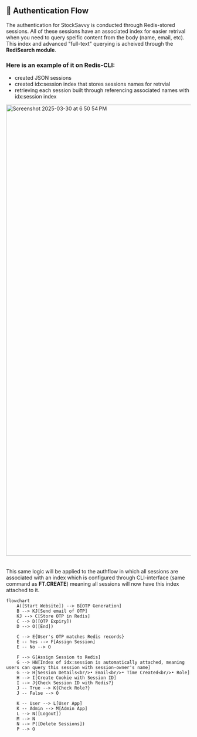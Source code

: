 ## 🔐 Authentication Flow

The authentication for StockSavvy is conducted through Redis-stored sessions. All of these sessions have an associated index for easier retrival when you need to query speific content from the body (name, email, etc). This index and advanced "full-text" querying is acheived through the **RediSearch module**.

### Here is an example of it on Redis-CLI:
- created JSON sessions
- created idx:session index that stores sessions names for retrvial
- retrieving each session built through referencing associated names with idx:session index
  
<img width="1231" alt="Screenshot 2025-03-30 at 6 50 54 PM" src="https://github.com/user-attachments/assets/740c6e26-c4ce-4f69-b988-e602c62322a0" />
<br />
<br />
<br />
This same logic will be applied to the authflow in which all sessions are associated with an index which is configured through CLI-interface (same command as <b>FT.CREATE</b>) meaning all sessions will now have this index attached to it.
<br />

```mermaid 
flowchart 
    A([Start Website]) --> B[OTP Generation]
    B --> KJ[Send email of OTP]
    KJ --> C[Store OTP in Redis]
    C --> D([OTP Expiry])
    D --> O([End])
  
    C --> E{User's OTP matches Redis records}
    E -- Yes --> F[Assign Session]
    E -- No --> O
  
    F --> G[Assign Session to Redis]
    G --> HN[Index of idx:session is automatically attached, meaning users can query this session with session-owner's name]
    G --> H[Session Details<br/>• Email<br/>• Time Created<br/>• Role]
    H --> I[Create Cookie with Session ID]
    I --> J{Check Session ID with Redis?}
    J -- True --> K{Check Role?}
    J -- False --> O
  
    K -- User --> L[User App]
    K -- Admin --> M[Admin App]
    L --> N([Logout])
    M --> N
    N --> P([Delete Sessions])
    P --> O


```


